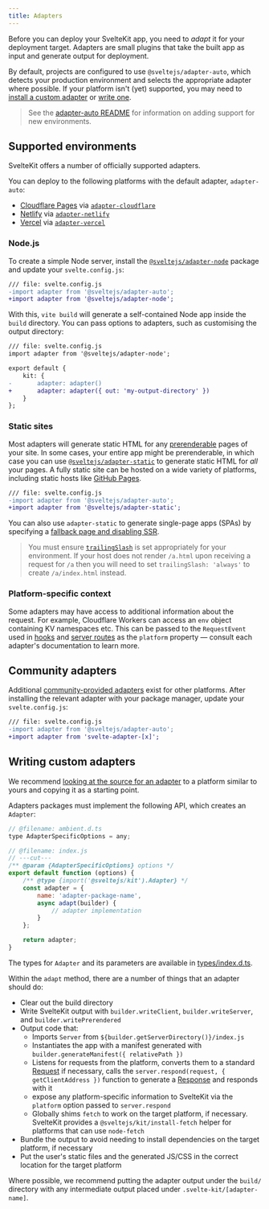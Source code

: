 ```yaml
---
title: Adapters
---
```


Before you can deploy your SvelteKit app, you need to _adapt_ it for your deployment target. Adapters are small plugins that take the built app as input and generate output for deployment.

By default, projects are configured to use `@sveltejs/adapter-auto`, which detects your production environment and selects the appropriate adapter where possible. If your platform isn't (yet) supported, you may need to [install a custom adapter](/docs/adapters#community-adapters) or [write one](/docs/adapters#writing-custom-adapters).

> See the [adapter-auto README](https://github.com/sveltejs/kit/tree/master/packages/adapter-auto) for information on adding support for new environments.

## Supported environments

SvelteKit offers a number of officially supported adapters.

You can deploy to the following platforms with the default adapter, `adapter-auto`:

- [Cloudflare Pages](https://developers.cloudflare.com/pages/) via [`adapter-cloudflare`](https://github.com/sveltejs/kit/tree/master/packages/adapter-cloudflare)
- [Netlify](https://netlify.com) via [`adapter-netlify`](https://github.com/sveltejs/kit/tree/master/packages/adapter-netlify)
- [Vercel](https://vercel.com) via [`adapter-vercel`](https://github.com/sveltejs/kit/tree/master/packages/adapter-vercel)

### Node.js

To create a simple Node server, install the [`@sveltejs/adapter-node`](https://github.com/sveltejs/kit/tree/master/packages/adapter-node) package and update your `svelte.config.js`:

```diff
/// file: svelte.config.js
-import adapter from '@sveltejs/adapter-auto';
+import adapter from '@sveltejs/adapter-node';
```

With this, `vite build` will generate a self-contained Node app inside the `build` directory. You can pass options to adapters, such as customising the output directory:

```diff
/// file: svelte.config.js
import adapter from '@sveltejs/adapter-node';

export default {
	kit: {
-		adapter: adapter()
+		adapter: adapter({ out: 'my-output-directory' })
	}
};
```

### Static sites

Most adapters will generate static HTML for any [prerenderable](/docs/page-options#prerender) pages of your site. In some cases, your entire app might be prerenderable, in which case you can use [`@sveltejs/adapter-static`](https://github.com/sveltejs/kit/tree/master/packages/adapter-static) to generate static HTML for _all_ your pages. A fully static site can be hosted on a wide variety of platforms, including static hosts like [GitHub Pages](https://github.com/sveltejs/kit/tree/master/packages/adapter-static#github-pages).

```diff
/// file: svelte.config.js
-import adapter from '@sveltejs/adapter-auto';
+import adapter from '@sveltejs/adapter-static';
```

You can also use `adapter-static` to generate single-page apps (SPAs) by specifying a [fallback page and disabling SSR](https://github.com/sveltejs/kit/tree/master/packages/adapter-static#spa-mode).

> You must ensure [`trailingSlash`](/docs/page-options#trailingslash) is set appropriately for your environment. If your host does not render `/a.html` upon receiving a request for `/a` then you will need to set `trailingSlash: 'always'` to create `/a/index.html` instead.

### Platform-specific context

Some adapters may have access to additional information about the request. For example, Cloudflare Workers can access an `env` object containing KV namespaces etc. This can be passed to the `RequestEvent` used in [hooks](/docs/hooks) and [server routes](/docs/routing#server) as the `platform` property — consult each adapter's documentation to learn more.

## Community adapters

Additional [community-provided adapters](https://sveltesociety.dev/components#adapters) exist for other platforms. After installing the relevant adapter with your package manager, update your `svelte.config.js`:

```diff
/// file: svelte.config.js
-import adapter from '@sveltejs/adapter-auto';
+import adapter from 'svelte-adapter-[x]';
```

## Writing custom adapters

We recommend [looking at the source for an adapter](https://github.com/sveltejs/kit/tree/master/packages) to a platform similar to yours and copying it as a starting point.

Adapters packages must implement the following API, which creates an `Adapter`:

```js
// @filename: ambient.d.ts
type AdapterSpecificOptions = any;

// @filename: index.js
// ---cut---
/** @param {AdapterSpecificOptions} options */
export default function (options) {
	/** @type {import('@sveltejs/kit').Adapter} */
	const adapter = {
		name: 'adapter-package-name',
		async adapt(builder) {
			// adapter implementation
		}
	};

	return adapter;
}
```

The types for `Adapter` and its parameters are available in [types/index.d.ts](https://github.com/sveltejs/kit/blob/master/packages/kit/types/index.d.ts).

Within the `adapt` method, there are a number of things that an adapter should do:

- Clear out the build directory
- Write SvelteKit output with `builder.writeClient`, `builder.writeServer`, and `builder.writePrerendered`
- Output code that:
  - Imports `Server` from `${builder.getServerDirectory()}/index.js`
  - Instantiates the app with a manifest generated with `builder.generateManifest({ relativePath })`
  - Listens for requests from the platform, converts them to a standard [Request](https://developer.mozilla.org/en-US/docs/Web/API/Request) if necessary, calls the `server.respond(request, { getClientAddress })` function to generate a [Response](https://developer.mozilla.org/en-US/docs/Web/API/Response) and responds with it
  - expose any platform-specific information to SvelteKit via the `platform` option passed to `server.respond`
  - Globally shims `fetch` to work on the target platform, if necessary. SvelteKit provides a `@sveltejs/kit/install-fetch` helper for platforms that can use `node-fetch`
- Bundle the output to avoid needing to install dependencies on the target platform, if necessary
- Put the user's static files and the generated JS/CSS in the correct location for the target platform

Where possible, we recommend putting the adapter output under the `build/` directory with any intermediate output placed under `.svelte-kit/[adapter-name]`.

